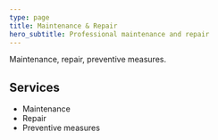 ```yaml
---
type: page
title: Maintenance & Repair
hero_subtitle: Professional maintenance and repair
---
```


Maintenance, repair, preventive measures.

## Services

- Maintenance
- Repair
- Preventive measures
